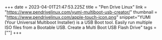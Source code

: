 +++
date = 2023-04-01T21:47:53.225Z
title = "Pen Drive Linux"
link = "https://www.pendrivelinux.com/yumi-multiboot-usb-creator/"
thumbnail = "https://www.pendrivelinux.com/apple-touch-icon.png"
snippet="YUMI (Your Universal Multiboot Installer) is a USB Boot tool. Easily run multiple ISO files from a Bootable USB. Create a Multi Boot USB Flash Drive"
tags = [""]
+++
